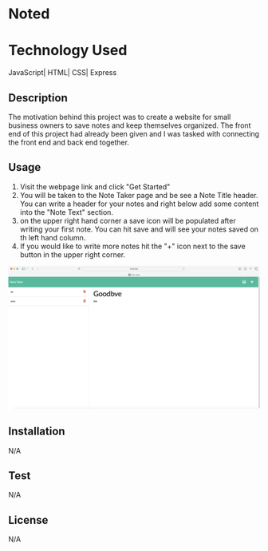 # Noted

# Technology Used 
JavaScript| HTML| CSS| Express

## Description
The motivation behind this project was to create a website for small business owners to save notes and keep themselves organized. The front end of this project had already been given and I was tasked with connecting the front end and back end together.

## Usage
1. Visit the webpage link and click "Get Started"
2. You will be taken to the Note Taker page and be see a Note Title header. You can write a header for your notes and right below add some content into the "Note Text" section.
3. on the upper right hand corner a save icon will be populated after writing your first note. You can hit save and will see your  notes saved on th left hand column.
4. If you would like to write more notes hit the "+" icon next to the save button in the upper right corner.

![IMG](./public/assets/IMG.png)


## Installation
N/A

## Test
N/A

## License
N/A